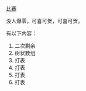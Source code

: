 [比赛](http://vjudge.net/contest/view.action?cid=50364#rank)<br />

没人爆零，可喜可贺，可喜可贺。

有以下内容：
1. 二次剩余<br />
2. 树状数组<br />
3. 打表<br />
4. 打表<br />
5. 打表<br />
6. 打表<br />
